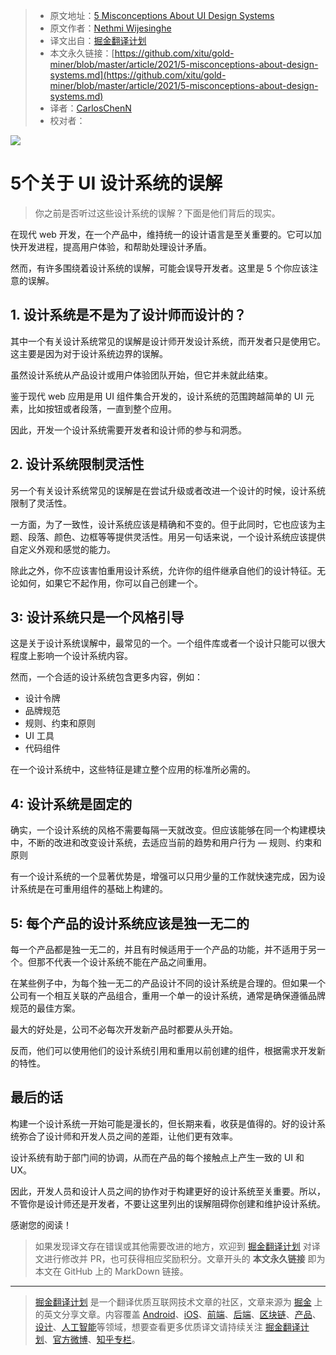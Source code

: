 > * 原文地址：[5 Misconceptions About UI Design Systems](https://blog.bitsrc.io/5-misconceptions-about-design-systems-82453ff10acf)
> * 原文作者：[Nethmi Wijesinghe](https://medium.com/@wnethmi96)
> * 译文出自：[掘金翻译计划](https://github.com/xitu/gold-miner)
> * 本文永久链接：[https://github.com/xitu/gold-miner/blob/master/article/2021/5-misconceptions-about-design-systems.md](https://github.com/xitu/gold-miner/blob/master/article/2021/5-misconceptions-about-design-systems.md)
> * 译者：[CarlosChenN](https://github.com/CarlosChenN)
> * 校对者：

![](https://cdn-images-1.medium.com/max/5760/1*Sc7Rrut8tE9_WnWIlLlY4g.jpeg)

# 5个关于 UI 设计系统的误解

> 你之前是否听过这些设计系统的误解？下面是他们背后的现实。

在现代 web 开发，在一个产品中，维持统一的设计语言是至关重要的。它可以加快开发进程，提高用户体验，和帮助处理设计矛盾。

然而，有许多围绕着设计系统的误解，可能会误导开发者。这里是 5 个你应该注意的误解。

## 1. 设计系统是不是为了设计师而设计的？

其中一个有关设计系统常见的误解是设计师开发设计系统，而开发者只是使用它。这主要是因为对于设计系统边界的误解。

虽然设计系统从产品设计或用户体验团队开始，但它并未就此结束。

鉴于现代 web 应用是用 UI 组件集合开发的，设计系统的范围跨越简单的 UI 元素，比如按钮或者段落，一直到整个应用。

因此，开发一个设计系统需要开发者和设计师的参与和洞悉。

## 2. 设计系统限制灵活性

另一个有关设计系统常见的误解是在尝试升级或者改进一个设计的时候，设计系统限制了灵活性。

一方面，为了一致性，设计系统应该是精确和不变的。但于此同时，它也应该为主题、段落、颜色、边框等等提供灵活性。用另一句话来说，一个设计系统应该提供自定义外观和感觉的能力。

除此之外，你不应该害怕重用设计系统，允许你的组件继承自他们的设计特征。无论如何，如果它不起作用，你可以自己创建一个。

## 3: 设计系统只是一个风格引导

这是关于设计系统误解中，最常见的一个。一个组件库或者一个设计只能可以很大程度上影响一个设计系统内容。

然而，一个合适的设计系统包含更多内容，例如：

* 设计令牌
* 品牌规范
* 规则、约束和原则
* UI 工具
* 代码组件

在一个设计系统中，这些特征是建立整个应用的标准所必需的。

## 4: 设计系统是固定的

确实，一个设计系统的风格不需要每隔一天就改变。但应该能够在同一个构建模块中，不断的改进和改变设计系统，去适应当前的趋势和用户行为 — 规则、约束和原则

有一个设计系统的一个显著优势是，增强可以只用少量的工作就快速完成，因为设计系统是在可重用组件的基础上构建的。

## 5: 每个产品的设计系统应该是独一无二的

每一个产品都是独一无二的，并且有时候适用于一个产品的功能，并不适用于另一个。但那不代表一个设计系统不能在产品之间重用。

在某些例子中，为每个独一无二的产品设计不同的设计系统是合理的。但如果一个公司有一个相互关联的产品组合，重用一个单一的设计系统，通常是确保遵循品牌规范的最佳方案。

最大的好处是，公司不必每次开发新产品时都要从头开始。

反而，他们可以使用他们的设计系统引用和重用以前创建的组件，根据需求开发新的特性。

## 最后的话

构建一个设计系统一开始可能是漫长的，但长期来看，收获是值得的。好的设计系统弥合了设计师和开发人员之间的差距，让他们更有效率。

设计系统有助于部门间的协调，从而在产品的每个接触点上产生一致的 UI 和 UX。

因此，开发人员和设计人员之间的协作对于构建更好的设计系统至关重要。所以，不管你是设计师还是开发者，不要让这里列出的误解阻碍你创建和维护设计系统。

感谢您的阅读！

> 如果发现译文存在错误或其他需要改进的地方，欢迎到 [掘金翻译计划](https://github.com/xitu/gold-miner) 对译文进行修改并 PR，也可获得相应奖励积分。文章开头的 **本文永久链接** 即为本文在 GitHub 上的 MarkDown 链接。

---

> [掘金翻译计划](https://github.com/xitu/gold-miner) 是一个翻译优质互联网技术文章的社区，文章来源为 [掘金](https://juejin.im) 上的英文分享文章。内容覆盖 [Android](https://github.com/xitu/gold-miner#android)、[iOS](https://github.com/xitu/gold-miner#ios)、[前端](https://github.com/xitu/gold-miner#前端)、[后端](https://github.com/xitu/gold-miner#后端)、[区块链](https://github.com/xitu/gold-miner#区块链)、[产品](https://github.com/xitu/gold-miner#产品)、[设计](https://github.com/xitu/gold-miner#设计)、[人工智能](https://github.com/xitu/gold-miner#人工智能)等领域，想要查看更多优质译文请持续关注 [掘金翻译计划](https://github.com/xitu/gold-miner)、[官方微博](http://weibo.com/juejinfanyi)、[知乎专栏](https://zhuanlan.zhihu.com/juejinfanyi)。
